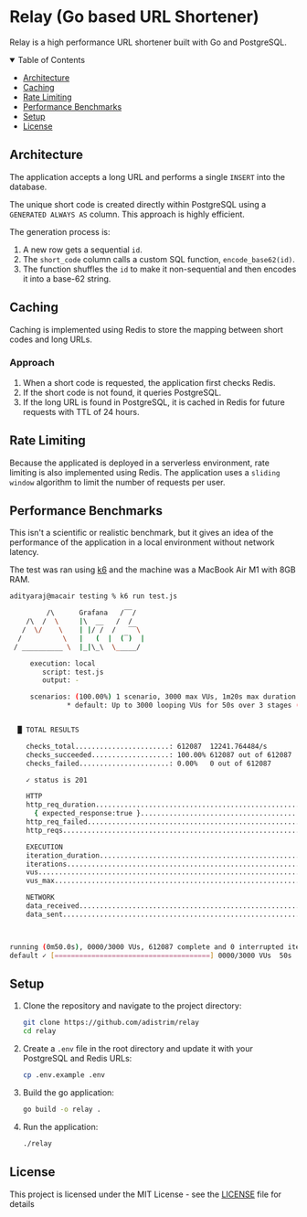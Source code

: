 # Relay (Go based URL Shortener)

Relay is a high performance URL shortener built with Go and PostgreSQL.

<details open>
<summary>Table of Contents</summary>

- [Architecture](#architecture)
- [Caching](#caching)
- [Rate Limiting](#rate-limiting)
- [Performance Benchmarks](#performance-benchmarks)
- [Setup](#setup)
- [License](#license)

</details>

## Architecture

The application accepts a long URL and performs a single `INSERT` into the database.

The unique short code is created directly within PostgreSQL using a `GENERATED ALWAYS AS` column. This approach is highly efficient.

The generation process is:
  1.  A new row gets a sequential `id`.
  2.  The `short_code` column calls a custom SQL function, `encode_base62(id)`.
  3.  The function shuffles the `id` to make it non-sequential and then encodes it into a base-62 string.

## Caching
Caching is implemented using Redis to store the mapping between short codes and long URLs.

### Approach
1.  When a short code is requested, the application first checks Redis.
2.  If the short code is not found, it queries PostgreSQL.
3.  If the long URL is found in PostgreSQL, it is cached in Redis for future requests with TTL of 24 hours.

## Rate Limiting
Because the applicated is deployed in a serverless environment, rate limiting is also implemented using Redis. The application uses a `sliding window` algorithm to limit the number of requests per user.

## Performance Benchmarks
This isn't a scientific or realistic benchmark, but it gives an idea of the performance of the application in a local environment without network latency.

The test was ran using [k6](https://k6.io/) and the machine was a MacBook Air M1 with 8GB RAM.

```bash
adityaraj@macair testing % k6 run test.js

         /\      Grafana   /‾‾/  
    /\  /  \     |\  __   /  /   
   /  \/    \    | |/ /  /   ‾‾\ 
  /          \   |   (  |  (‾)  |
 / __________ \  |_|\_\  \_____/ 

     execution: local
        script: test.js
        output: -

     scenarios: (100.00%) 1 scenario, 3000 max VUs, 1m20s max duration (incl. graceful stop):
              * default: Up to 3000 looping VUs for 50s over 3 stages (gracefulRampDown: 30s, gracefulStop: 30s)


  █ TOTAL RESULTS 

    checks_total.......................: 612087  12241.764484/s
    checks_succeeded...................: 100.00% 612087 out of 612087
    checks_failed......................: 0.00%   0 out of 612087

    ✓ status is 201

    HTTP
    http_req_duration.......................................................: avg=196.29ms min=150µs    med=228.47ms max=333.98ms p(90)=275.51ms p(95)=294.62ms
      { expected_response:true }............................................: avg=196.29ms min=150µs    med=228.47ms max=333.98ms p(90)=275.51ms p(95)=294.62ms
    http_req_failed.........................................................: 0.00%  0 out of 612087
    http_reqs...............................................................: 612087 12241.764484/s

    EXECUTION
    iteration_duration......................................................: avg=196.35ms min=179.79µs med=228.52ms max=334.04ms p(90)=275.57ms p(95)=294.68ms
    iterations..............................................................: 612087 12241.764484/s
    vus.....................................................................: 49     min=49          max=3000
    vus_max.................................................................: 3000   min=3000        max=3000

    NETWORK
    data_received...........................................................: 94 MB  1.9 MB/s
    data_sent...............................................................: 118 MB 2.4 MB/s



running (0m50.0s), 0000/3000 VUs, 612087 complete and 0 interrupted iterations
default ✓ [======================================] 0000/3000 VUs  50s
```

## Setup
1.  Clone the repository and navigate to the project directory:
    ```bash
    git clone https://github.com/adistrim/relay
    cd relay
    ```
2. Create a `.env` file in the root directory and update it with your PostgreSQL and Redis URLs:
    ```bash
    cp .env.example .env
    ```
3. Build the go application:
    ```bash
    go build -o relay .
    ```
4. Run the application:
    ```bash
    ./relay
    ```

## License
This project is licensed under the MIT License - see the [LICENSE](LICENSE) file for details

